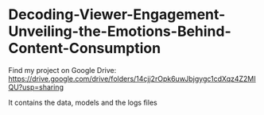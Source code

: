 # Decoding-Viewer-Engagement-Unveiling-the-Emotions-Behind-Content-Consumption

Find my project on Google Drive: https://drive.google.com/drive/folders/14cjj2rOpk6uwJbjgygc1cdXqz4Z2MIQU?usp=sharing

It contains the data, models and the logs files 
